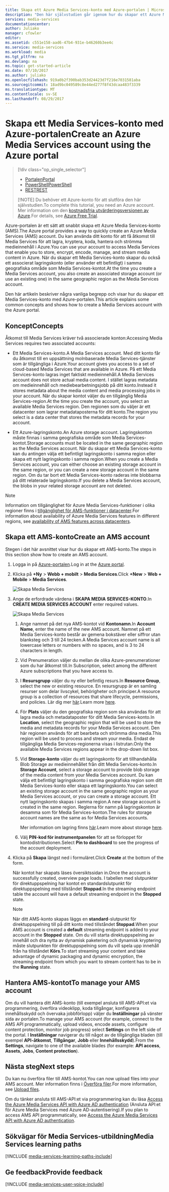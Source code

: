 ```yaml
---
title: Skapa ett Azure Media Services-konto med Azure-portalen | Microsoft Docs
description: "Den här självstudien går igenom hur du skapar ett Azure Media Services-konto med Azure-portalen."
services: media-services
documentationcenter: 
author: Juliako
manager: cfowler
editor: 
ms.assetid: c551e158-aad6-47b4-931e-b46260b3ee4c
ms.service: media-services
ms.workload: media
ms.tgt_pltfrm: na
ms.devlang: na
ms.topic: get-started-article
ms.date: 07/10/2017
ms.author: juliako
ms.openlocfilehash: 919a0b2f390bab353d24423d7f216e7031581aba
ms.sourcegitcommit: 18ad9bc049589c8e44ed277f8f43dcaa483f3339
ms.translationtype: MT
ms.contentlocale: sv-SE
ms.lasthandoff: 08/29/2017
---
```

# <a name="create-an-azure-media-services-account-using-the-azure-portal"></a><span data-ttu-id="121ec-103">Skapa ett Media Services-konto med Azure-portalen</span><span class="sxs-lookup"><span data-stu-id="121ec-103">Create an Azure Media Services account using the Azure portal</span></span>
> [!div class="op_single_selector"]
> * [<span data-ttu-id="121ec-104">Portalen</span><span class="sxs-lookup"><span data-stu-id="121ec-104">Portal</span></span>](media-services-portal-create-account.md)
> * [<span data-ttu-id="121ec-105">PowerShell</span><span class="sxs-lookup"><span data-stu-id="121ec-105">PowerShell</span></span>](media-services-manage-with-powershell.md)
> * [<span data-ttu-id="121ec-106">REST</span><span class="sxs-lookup"><span data-stu-id="121ec-106">REST</span></span>](https://docs.microsoft.com/rest/api/media/mediaservice)
> 
> [!NOTE]
> <span data-ttu-id="121ec-107">Du behöver ett Azure-konto för att slutföra den här självstudien.</span><span class="sxs-lookup"><span data-stu-id="121ec-107">To complete this tutorial, you need an Azure account.</span></span> <span data-ttu-id="121ec-108">Mer information om den [kostnadsfria utvärderingsversionen av Azure](https://azure.microsoft.com/pricing/free-trial/).</span><span class="sxs-lookup"><span data-stu-id="121ec-108">For details, see [Azure Free Trial](https://azure.microsoft.com/pricing/free-trial/).</span></span> 
> 
> 

<span data-ttu-id="121ec-109">Azure-portalen är ett sätt att snabbt skapa ett Azure Media Services-konto (AMS).</span><span class="sxs-lookup"><span data-stu-id="121ec-109">The Azure portal provides a way to quickly create an Azure Media Services (AMS) account.</span></span> <span data-ttu-id="121ec-110">Du kan använda ditt konto för att få åtkomst till Media Services för att lagra, kryptera, koda, hantera och strömma medieinnehåll i Azure.</span><span class="sxs-lookup"><span data-stu-id="121ec-110">You can use your account to access Media Services that enable you to store, encrypt, encode, manage, and stream media content in Azure.</span></span> <span data-ttu-id="121ec-111">När du skapar ett Media Services-konto skapar du också ett associerat lagringskonto (eller använder ett befintligt) i samma geografiska område som Media Services-kontot.</span><span class="sxs-lookup"><span data-stu-id="121ec-111">At the time you create a Media Services account, you also create an associated storage account (or use an existing one) in the same geographic region as the Media Services account.</span></span>

<span data-ttu-id="121ec-112">Den här artikeln beskriver några vanliga begrepp och visar hur du skapar ett Media Services-konto med Azure-portalen.</span><span class="sxs-lookup"><span data-stu-id="121ec-112">This article explains some common concepts and shows how to create a Media Services account with the Azure portal.</span></span>

## <a name="concepts"></a><span data-ttu-id="121ec-113">Koncept</span><span class="sxs-lookup"><span data-stu-id="121ec-113">Concepts</span></span>
<span data-ttu-id="121ec-114">Åtkomst till Media Services kräver två associerade konton:</span><span class="sxs-lookup"><span data-stu-id="121ec-114">Accessing Media Services requires two associated accounts:</span></span>

* <span data-ttu-id="121ec-115">Ett Media Services-konto.</span><span class="sxs-lookup"><span data-stu-id="121ec-115">A Media Services account.</span></span> <span data-ttu-id="121ec-116">Med ditt konto får du åtkomst till en uppsättning molnbaserade Media Services-tjänster som är tillgängliga i Azure.</span><span class="sxs-lookup"><span data-stu-id="121ec-116">Your account gives you access to a set of cloud-based Media Services that are available in Azure.</span></span> <span data-ttu-id="121ec-117">På ett Media Services-konto lagras inget faktiskt medieinnehåll.</span><span class="sxs-lookup"><span data-stu-id="121ec-117">A Media Services account does not store actual media content.</span></span> <span data-ttu-id="121ec-118">I stället lagras metadata om medieinnehåll och mediebearbetningsjobb på ditt konto.</span><span class="sxs-lookup"><span data-stu-id="121ec-118">Instead it stores metadata about the media content and media processing jobs in your account.</span></span> <span data-ttu-id="121ec-119">När du skapar kontot väljer du en tillgänglig Media Services-region.</span><span class="sxs-lookup"><span data-stu-id="121ec-119">At the time you create the account, you select an available Media Services region.</span></span> <span data-ttu-id="121ec-120">Den regionen som du väljer är ett datacenter som lagrar metadataposterna för ditt konto.</span><span class="sxs-lookup"><span data-stu-id="121ec-120">The region you select is a data center that stores the metadata records for your account.</span></span>
  
* <span data-ttu-id="121ec-121">Ett Azure-lagringskonto.</span><span class="sxs-lookup"><span data-stu-id="121ec-121">An Azure storage account.</span></span> <span data-ttu-id="121ec-122">Lagringskonton måste finnas i samma geografiska område som Media Services-kontot.</span><span class="sxs-lookup"><span data-stu-id="121ec-122">Storage accounts must be located in the same geographic region as the Media Services account.</span></span> <span data-ttu-id="121ec-123">När du skapar ett Media Services-konto kan du antingen välja ett befintligt lagringskonto i samma region eller skapa ett nytt lagringskonto i samma region.</span><span class="sxs-lookup"><span data-stu-id="121ec-123">When you create a Media Services account, you can either choose an existing storage account in the same region, or you can create a new storage account in the same region.</span></span> <span data-ttu-id="121ec-124">Om du tar bort ett Media Services-konto raderas inte blobbarna på ditt relaterade lagringskonto.</span><span class="sxs-lookup"><span data-stu-id="121ec-124">If you delete a Media Services account, the blobs in your related storage account are not deleted.</span></span>

> [!NOTE]
> <span data-ttu-id="121ec-125">Information om tillgänglighet för Azure Media Services-funktioner i olika regioner finns i [tillgänglighet för AMS-funktioner i datacenter](scenarios-and-availability.md#availability).</span><span class="sxs-lookup"><span data-stu-id="121ec-125">For information about availability of Azure Media Services features in different regions, see [availability of AMS features across datacenters](scenarios-and-availability.md#availability).</span></span>

## <a name="create-an-ams-account"></a><span data-ttu-id="121ec-126">Skapa ett AMS-konto</span><span class="sxs-lookup"><span data-stu-id="121ec-126">Create an AMS account</span></span>
<span data-ttu-id="121ec-127">Stegen i det här avsnittet visar hur du skapar ett AMS-konto.</span><span class="sxs-lookup"><span data-stu-id="121ec-127">The steps in this section show how to create an AMS account.</span></span>

1. <span data-ttu-id="121ec-128">Logga in på [Azure-portalen](https://portal.azure.com/).</span><span class="sxs-lookup"><span data-stu-id="121ec-128">Log in at the [Azure portal](https://portal.azure.com/).</span></span>
2. <span data-ttu-id="121ec-129">Klicka på **+Ny** > **Webb + mobilt** > **Media Services**.</span><span class="sxs-lookup"><span data-stu-id="121ec-129">Click **+New** > **Web + Mobile** > **Media Services**.</span></span>
   
    ![Skapa Media Services](./media/media-services-create-account/media-services-new1.png)
3. <span data-ttu-id="121ec-131">Ange de erfordrade värdena i **SKAPA MEDIA SERVICES-KONTO**.</span><span class="sxs-lookup"><span data-stu-id="121ec-131">In **CREATE MEDIA SERVICES ACCOUNT** enter required values.</span></span>
   
    ![Skapa Media Services](./media/media-services-create-account/media-services-new3.png)
   
   1. <span data-ttu-id="121ec-133">Ange namnet på det nya AMS-kontot vid **Kontonamn**.</span><span class="sxs-lookup"><span data-stu-id="121ec-133">In **Account Name**, enter the name of the new AMS account.</span></span> <span data-ttu-id="121ec-134">Namnet på ett Media Services-konto består av gemena bokstäver eller siffror utan blanksteg och 3 till 24 tecken.</span><span class="sxs-lookup"><span data-stu-id="121ec-134">A Media Services account name is all lowercase letters or numbers with no spaces, and is 3 to 24 characters in length.</span></span>
   2. <span data-ttu-id="121ec-135">Vid Prenumeration väljer du mellan de olika Azure-prenumerationer som du har åtkomst till.</span><span class="sxs-lookup"><span data-stu-id="121ec-135">In Subscription, select among the different Azure subscriptions that you have access to.</span></span>
   3. <span data-ttu-id="121ec-136">I **Resursgrupp** väljer du ny eller befintlig resurs.</span><span class="sxs-lookup"><span data-stu-id="121ec-136">In **Resource Group**, select the new or existing resource.</span></span>  <span data-ttu-id="121ec-137">En resursgrupp är en samling resurser som delar livscykel, behörigheter och principer.</span><span class="sxs-lookup"><span data-stu-id="121ec-137">A resource group is a collection of resources that share lifecycle, permissions, and policies.</span></span> <span data-ttu-id="121ec-138">Lär dig mer [här](../azure-resource-manager/resource-group-overview.md#resource-groups).</span><span class="sxs-lookup"><span data-stu-id="121ec-138">Learn more [here](../azure-resource-manager/resource-group-overview.md#resource-groups).</span></span>
   4. <span data-ttu-id="121ec-139">För **Plats** väljer du den geografiska region som ska användas för att lagra media och metadataposter för ditt Media Services-konto.</span><span class="sxs-lookup"><span data-stu-id="121ec-139">In **Location**,  select the geographic region that will be used to store the media and metadata records for your Media Services account.</span></span> <span data-ttu-id="121ec-140">Den här regionen används för att bearbeta och strömma dina media.</span><span class="sxs-lookup"><span data-stu-id="121ec-140">This  region will be used to process and stream your media.</span></span> <span data-ttu-id="121ec-141">Endast de tillgängliga Media Services-regionerna visas i listrutan.</span><span class="sxs-lookup"><span data-stu-id="121ec-141">Only the available Media Services regions appear in the drop-down list box.</span></span> 
   5. <span data-ttu-id="121ec-142">Vid **Storage-konto** väljer du ett lagringskonto för att tillhandahålla Blob Storage av medieinnehållet från ditt Media Services-konto.</span><span class="sxs-lookup"><span data-stu-id="121ec-142">In **Storage Account**, select a storage account to provide blob storage of the media content from your Media Services account.</span></span> <span data-ttu-id="121ec-143">Du kan välja ett befintligt lagringskonto i samma geografiska region som ditt Media Services-konto eller skapa ett lagringskonto.</span><span class="sxs-lookup"><span data-stu-id="121ec-143">You can select an existing storage account in the same geographic region as your Media Services account, or you can create a storage account.</span></span> <span data-ttu-id="121ec-144">Ett nytt lagringskonto skapas i samma region.</span><span class="sxs-lookup"><span data-stu-id="121ec-144">A new storage account is created in the same region.</span></span> <span data-ttu-id="121ec-145">Reglerna för namn på lagringskonton är desamma som för Media Services-konton.</span><span class="sxs-lookup"><span data-stu-id="121ec-145">The rules for storage account names are the same as for Media Services accounts.</span></span>
      
       <span data-ttu-id="121ec-146">Mer information om lagring finns [här](../storage/common/storage-introduction.md).</span><span class="sxs-lookup"><span data-stu-id="121ec-146">Learn more about storage [here](../storage/common/storage-introduction.md).</span></span>
   6. <span data-ttu-id="121ec-147">Välj **PIN-kod för instrumentpanelen** för att se förloppet för kontodistributionen.</span><span class="sxs-lookup"><span data-stu-id="121ec-147">Select **Pin to dashboard** to see the progress of the account deployment.</span></span>
4. <span data-ttu-id="121ec-148">Klicka på **Skapa** längst ned i formuläret.</span><span class="sxs-lookup"><span data-stu-id="121ec-148">Click **Create** at the bottom of the form.</span></span>
   
    <span data-ttu-id="121ec-149">När kontot har skapats läses översiktssidan in.</span><span class="sxs-lookup"><span data-stu-id="121ec-149">Once the account is successfully created, overview page loads.</span></span> <span data-ttu-id="121ec-150">I tabellen med slutpunkter för direktuppspelning har kontot en standardslutpunkt för direktuppspelning med tillståndet **Stoppad**.</span><span class="sxs-lookup"><span data-stu-id="121ec-150">In the streaming endpoint table the account will have a default streaming endpoint in the **Stopped** state.</span></span> 

    >[!NOTE]
    ><span data-ttu-id="121ec-151">När ditt AMS-konto skapas läggs en **standard**-slutpunkt för direktuppspelning till på ditt konto med tillståndet **Stoppad**.</span><span class="sxs-lookup"><span data-stu-id="121ec-151">When your AMS account is created a **default** streaming endpoint is added to your account in the **Stopped** state.</span></span> <span data-ttu-id="121ec-152">Om du vill starta direktuppspelning av innehåll och dra nytta av dynamisk paketering och dynamisk kryptering måste slutpunkten för direktuppspelning som du vill spela upp innehåll från ha tillståndet **Körs**.</span><span class="sxs-lookup"><span data-stu-id="121ec-152">To start streaming your content and take advantage of dynamic packaging and dynamic encryption, the streaming endpoint from which you want to stream content has to be in the **Running** state.</span></span> 
   
## <a name="to-manage-your-ams-account"></a><span data-ttu-id="121ec-153">Hantera AMS-kontot</span><span class="sxs-lookup"><span data-stu-id="121ec-153">To manage your AMS account</span></span>

<span data-ttu-id="121ec-154">Om du vill hantera ditt AMS-konto (till exempel ansluta till AMS-API:et via programmering, överföra videoklipp, koda tillgångar, konfigurera innehållsskydd och övervaka jobbförlopp) väljer du **Inställningar** på vänster sida av portalen.</span><span class="sxs-lookup"><span data-stu-id="121ec-154">To manage your AMS account (for example, connect to the AMS API programmatically, upload videos, encode assets, configure content protection, monitor job progress) select **Settings** on the left side of the portal.</span></span> <span data-ttu-id="121ec-155">I **Inställningar** navigerar du till något av de tillgängliga bladen (till exempel **API-åtkomst**, **Tillgångar**, **Jobb** eller **Innehållsskydd**).</span><span class="sxs-lookup"><span data-stu-id="121ec-155">From the **Settings**, navigate to one of the available blades (for example: **API access**, **Assets**, **Jobs**, **Content protection**).</span></span>


## <a name="next-steps"></a><span data-ttu-id="121ec-156">Nästa steg</span><span class="sxs-lookup"><span data-stu-id="121ec-156">Next steps</span></span>

<span data-ttu-id="121ec-157">Du kan nu överföra filer till AMS-kontot.</span><span class="sxs-lookup"><span data-stu-id="121ec-157">You can now upload files into your AMS account.</span></span> <span data-ttu-id="121ec-158">Mer information finns i [Överföra filer](media-services-portal-upload-files.md).</span><span class="sxs-lookup"><span data-stu-id="121ec-158">For more information, see [Upload files](media-services-portal-upload-files.md).</span></span>

<span data-ttu-id="121ec-159">Om du tänker ansluta till AMS-API:et via programmering kan du läsa [Access the Azure Media Services API with Azure AD authentication](media-services-use-aad-auth-to-access-ams-api.md) (Ansluta API:et för Azure Media Services med Azure AD-autentisering).</span><span class="sxs-lookup"><span data-stu-id="121ec-159">If you plan to access AMS API programmatically, see [Access the Azure Media Services API with Azure AD authentication](media-services-use-aad-auth-to-access-ams-api.md).</span></span>

## <a name="media-services-learning-paths"></a><span data-ttu-id="121ec-160">Sökvägar för Media Services-utbildning</span><span class="sxs-lookup"><span data-stu-id="121ec-160">Media Services learning paths</span></span>
[!INCLUDE [media-services-learning-paths-include](../../includes/media-services-learning-paths-include.md)]

## <a name="provide-feedback"></a><span data-ttu-id="121ec-161">Ge feedback</span><span class="sxs-lookup"><span data-stu-id="121ec-161">Provide feedback</span></span>
[!INCLUDE [media-services-user-voice-include](../../includes/media-services-user-voice-include.md)]

